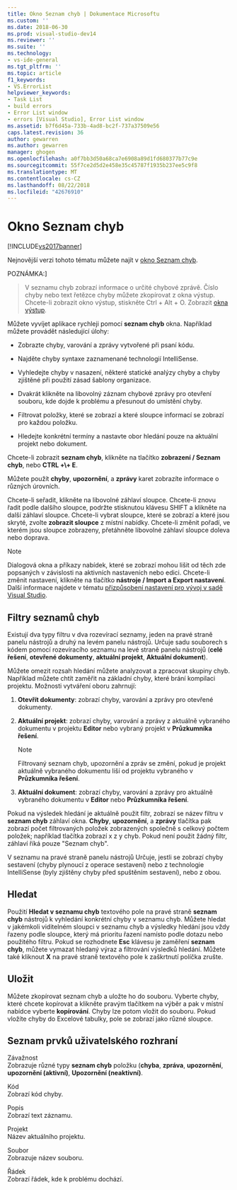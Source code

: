 ```yaml
---
title: Okno Seznam chyb | Dokumentace Microsoftu
ms.custom: ''
ms.date: 2018-06-30
ms.prod: visual-studio-dev14
ms.reviewer: ''
ms.suite: ''
ms.technology:
- vs-ide-general
ms.tgt_pltfrm: ''
ms.topic: article
f1_keywords:
- VS.ErrorList
helpviewer_keywords:
- Task List
- build errors
- Error List window
- errors [Visual Studio], Error List window
ms.assetid: b7f6d45a-733b-4ad8-bc2f-737a37509e56
caps.latest.revision: 36
author: gewarren
ms.author: gewarren
manager: ghogen
ms.openlocfilehash: a0f7bb3d50a68ca7e6908a89d1fd680377b77c9e
ms.sourcegitcommit: 55f7ce2d5d2e458e35c45787f1935b237ee5c9f8
ms.translationtype: MT
ms.contentlocale: cs-CZ
ms.lasthandoff: 08/22/2018
ms.locfileid: "42676910"
---
```

# <a name="error-list-window"></a>Okno Seznam chyb
[!INCLUDE[vs2017banner](../../includes/vs2017banner.md)]

Nejnovější verzi tohoto tématu můžete najít v [okno Seznam chyb](https://docs.microsoft.com/visualstudio/ide/reference/error-list-window).  
  
  
POZNÁMKA:]
>  V seznamu chyb zobrazí informace o určité chybové zprávě. Číslo chyby nebo text řetězce chyby můžete zkopírovat z okna výstup. Chcete-li zobrazit okno výstup, stiskněte Ctrl + Alt + O. Zobrazit [okna výstup](../../ide/reference/output-window.md).  
  
 Můžete vyvíjet aplikace rychleji pomocí **seznam chyb** okna. Například můžete provádět následující úlohy:  
  
-   Zobrazte chyby, varování a zprávy vytvořené při psaní kódu.  
  
-   Najděte chyby syntaxe zaznamenané technologií IntelliSense.  
  
-   Vyhledejte chyby v nasazení, některé statické analýzy chyby a chyby zjištěné při použití zásad šablony organizace.  
  
-   Dvakrát klikněte na libovolný záznam chybové zprávy pro otevření souboru, kde dojde k problému a přesunout do umístění chyby.  
  
-   Filtrovat položky, které se zobrazí a které sloupce informací se zobrazí pro každou položku.  
  
-   Hledejte konkrétní termíny a nastavte obor hledání pouze na aktuální projekt nebo dokument.  
  
 Chcete-li zobrazit **seznam chyb**, klikněte na tlačítko **zobrazení / Seznam chyb**, nebo **CTRL +\\+ E**.  
  
 Můžete použít **chyby**, **upozornění**, a **zprávy** karet zobrazíte informace o různých úrovních.  
  
 Chcete-li seřadit, klikněte na libovolné záhlaví sloupce. Chcete-li znovu řadit podle dalšího sloupce, podržte stisknutou klávesu SHIFT a klikněte na další záhlaví sloupce. Chcete-li vybrat sloupce, které se zobrazí a které jsou skryté, zvolte **zobrazit sloupce** z místní nabídky. Chcete-li změnit pořadí, ve kterém jsou sloupce zobrazeny, přetáhněte libovolné záhlaví sloupce doleva nebo doprava.  
  
> [!NOTE]
>  Dialogová okna a příkazy nabídek, které se zobrazí mohou lišit od těch zde popsaných v závislosti na aktivních nastaveních nebo edici. Chcete-li změnit nastavení, klikněte na tlačítko **nástroje / Import a Export nastavení**. Další informace najdete v tématu [přizpůsobení nastavení pro vývoj v sadě Visual Studio](http://msdn.microsoft.com/en-us/22c4debb-4e31-47a8-8f19-16f328d7dcd3).  
  
## <a name="error-list-filters"></a>Filtry seznamů chyb  
 Existují dva typy filtru v dva rozevírací seznamy, jeden na pravé straně panelu nástrojů a druhý na levém panelu nástrojů. Určuje sadu souborech s kódem pomocí rozevíracího seznamu na levé straně panelu nástrojů (**celé řešení**, **otevřené dokumenty**, **aktuální projekt**,  **Aktuální dokument**).  
  
 Můžete omezit rozsah hledání můžete analyzovat a zpracovat skupiny chyb. Například můžete chtít zaměřit na základní chyby, které brání kompilaci projektu. Možnosti vytváření oboru zahrnují:  
  
1.  **Otevřít dokumenty**: zobrazí chyby, varování a zprávy pro otevřené dokumenty.  
  
2.  **Aktuální projekt**: zobrazí chyby, varování a zprávy z aktuálně vybraného dokumentu v projektu **Editor** nebo vybraný projekt v **Průzkumníka řešení**.  
  
    > [!NOTE]
    >  Filtrovaný seznam chyb, upozornění a zpráv se změní, pokud je projekt aktuálně vybraného dokumentu liší od projektu vybraného v **Průzkumníka řešení**.  
  
3.  **Aktuální dokument**: zobrazí chyby, varování a zprávy pro aktuálně vybraného dokumentu v **Editor** nebo **Průzkumníka řešení**.  
  
 Pokud na výsledek hledání je aktuálně použit filtr, zobrazí se název filtru v **seznam chyb** záhlaví okna. **Chyby**, **upozornění**, a **zprávy** tlačítka pak zobrazí počet filtrovaných položek zobrazených společně s celkový počtem položek; například tlačítka zobrazí x z y chyb. Pokud není použit žádný filtr, záhlaví říká pouze "Seznam chyb".  
  
 V seznamu na pravé straně panelu nástrojů Určuje, jestli se zobrazí chyby sestavení (chyby plynoucí z operace sestavení) nebo z technologie IntelliSense (byly zjištěny chyby před spuštěním sestavení), nebo z obou.  
  
## <a name="search"></a>Hledat  
 Použití **Hledat v seznamu chyb** textového pole na pravé straně **seznam chyb** nástrojů k vyhledání konkrétní chyby v seznamu chyb. Můžete hledat v jakémkoli viditelném sloupci v seznamu chyb a výsledky hledání jsou vždy řazeny podle sloupce, který má prioritu řazení namísto podle dotazu nebo použitého filtru. Pokud se rozhodnete **Esc** klávesu je zaměření **seznam chyb**, můžete vymazat hledaný výraz a filtrování výsledků hledání. Můžete také kliknout **X** na pravé straně textového pole k zaškrtnutí políčka zrušte.  
  
## <a name="save"></a>Uložit  
 Můžete zkopírovat seznam chyb a uložte ho do souboru. Vyberte chyby, které chcete kopírovat a klikněte pravým tlačítkem na výběr a pak v místní nabídce vyberte **kopírování**. Chyby lze potom vložit do souboru. Pokud vložíte chyby do Excelové tabulky, pole se zobrazí jako různé sloupce.  
  
## <a name="ui-element-list"></a>Seznam prvků uživatelského rozhraní  
 Závažnost  
 Zobrazuje různé typy **seznam chyb** položku (**chyba**, **zpráva**, **upozornění**, **upozornění (aktivní)**, **Upozornění (neaktivní)**.  
  
 Kód  
 Zobrazí kód chyby.  
  
 Popis  
 Zobrazí text záznamu.  
  
 Projekt  
 Název aktuálního projektu.  
  
 Soubor  
 Zobrazuje název souboru.  
  
 Řádek  
 Zobrazí řádek, kde k problému dochází.




